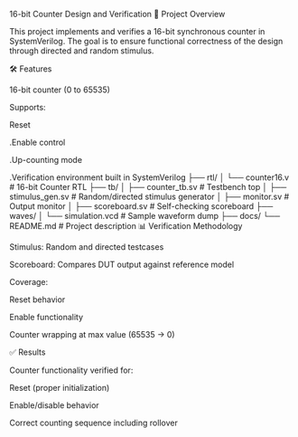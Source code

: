 16-bit Counter Design and Verification
📌 Project Overview

This project implements and verifies a 16-bit synchronous counter in SystemVerilog. The goal is to ensure functional correctness of the design through directed and random stimulus.

🛠️ Features

16-bit counter (0 to 65535)

Supports:

Reset

.Enable control

.Up-counting mode

.Verification environment built in SystemVerilog
├── rtl/
│   └── counter16.v           # 16-bit Counter RTL
├── tb/
│   ├── counter_tb.sv         # Testbench top
│   ├── stimulus_gen.sv       # Random/directed stimulus generator
│   ├── monitor.sv            # Output monitor
│   ├── scoreboard.sv         # Self-checking scoreboard
├── waves/
│   └── simulation.vcd        # Sample waveform dump
├── docs/
└── README.md                 # Project description
📊 Verification Methodology

Stimulus: Random and directed testcases

Scoreboard: Compares DUT output against reference model

Coverage:

Reset behavior

Enable functionality

Counter wrapping at max value (65535 → 0)

✅ Results

Counter functionality verified for:

Reset (proper initialization)

Enable/disable behavior

Correct counting sequence including rollover


